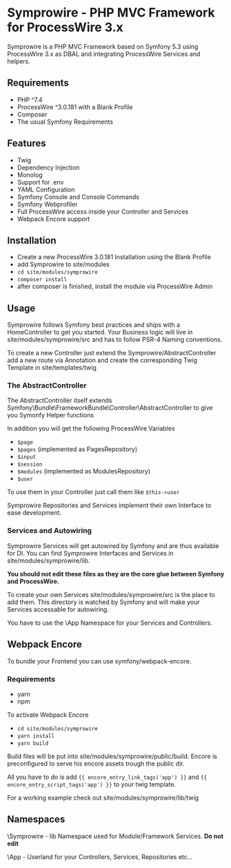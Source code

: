 # Symprowire - PHP MVC Framework for ProcessWire 3.x

Symprowire is a PHP MVC Framework based on Symfony 5.3 using ProcessWire 3.x as DBAL and integrating ProcessWire Services and helpers.

## Requirements
- PHP ^7.4
- ProcessWire ^3.0.181 with a Blank Profile 
- Composer
- The usual Symfony Requirements

## Features
- Twig
- Dependency Injection
- Monolog
- Support for .env
- YAML Configuration
- Symfony Console and Console Commands
- Symfony Webprofiler
- Full ProcessWire access inside your Controller and Services
- Webpack Encore support

## Installation
- Create a new ProcessWire 3.0.181 Installation using the Blank Profile
- add Symprowire to site/modules 
- `cd site/modules/symprowire`
- `composer install`
- after composer is finished, install the module via ProcessWire Admin

## Usage

Symprowire follows Symfony best practices and ships with a HomeController to get you started.
Your Business logic will live in site/modules/symprowire/src and has to follow PSR-4 Naming conventions. 

To create a new Controller just extend the Symprowire/AbstractController add a new route via Annotation and create the corresponding Twig Template in site/templates/twig

### The AbstractController 

The AbstractController itself extends Symfony\Bundle\FrameworkBundle\Controller\AbstractController to give you Symonfy Helper functions

In addition you will get the following ProcessWire Variables
- `$page`
- `$pages` (implemented as PagesRepository)
- `$input`
- `$session`
- `$modules` (implemented as ModulesRepository)
- `$user` 

To use them in your Controller just call them like `$this->user`

Symprowire Repositories and Services implement their own Interface to ease development.

### Services and Autowiring

Symprowire Services will get autowired by Symfony and are thus available for DI. 
You can find Symprowire Interfaces and Services in site/modules/symprowire/lib.

**You should not edit these files as they are the core glue between Symfony and ProcessWire.** 

To create your own Services site/modules/symprowire/src is the place to add them. 
This directory is watched by Symfony and will make your Services accessable for autowiring.

You have to use the \App Namespace for your Services and Controllers. 

## Webpack Encore
To bundle your Frontend you can use symfony/webpack-encore.

### Requirements
- yarn
- npm

To activate Webpack Encore
- `cd site/modules/symprowire`
- `yarn install`
- `yarn build`

Build files will be put into site/modules/symprowire/public/build.
Encore is preconfigured to serve his encore assets trough the public dir.

All you have to do is add `{{ encore_entry_link_tags('app') }}` and `{{ encore_entry_script_tags('app') }}` to your twig template.

For a working example check out site/modules/symprowire/lib/twig

## Namespaces

\Symprowire - lib Namespace used for Module/Framework Services. **Do not edit**

\App - Userland for your Controllers, Services, Repositories etc...
